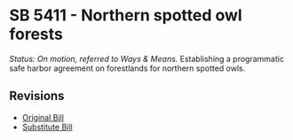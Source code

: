 # SB 5411 - Northern spotted owl forests
*Status: On motion, referred to Ways & Means.*
Establishing a programmatic safe harbor agreement on forestlands for northern spotted owls.

## Revisions
* [Original Bill](1/)
* [Substitute Bill](S/)